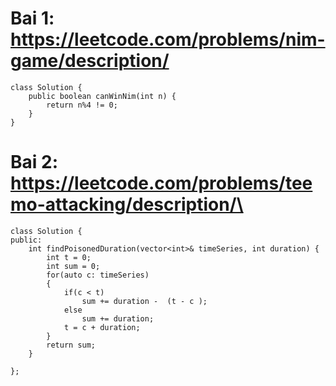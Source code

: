 # Bai 1: https://leetcode.com/problems/nim-game/description/
```
class Solution {
    public boolean canWinNim(int n) {
        return n%4 != 0;
    }
}
```


# Bai 2: https://leetcode.com/problems/teemo-attacking/description/\

```
class Solution {
public:
    int findPoisonedDuration(vector<int>& timeSeries, int duration) {
        int t = 0;
        int sum = 0;
        for(auto c: timeSeries)
        {
            if(c < t)
                sum += duration -  (t - c );
            else 
                sum += duration;
            t = c + duration;
        }
        return sum;
    }
    
};
```
